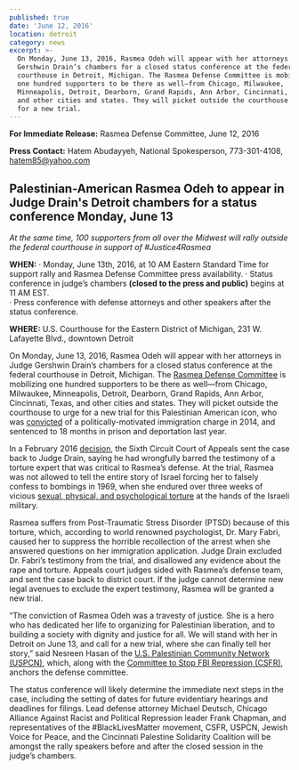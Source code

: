 ```yaml
---
published: true
date: 'June 12, 2016'
location: detroit
category: news
excerpt: >-
  On Monday, June 13, 2016, Rasmea Odeh will appear with her attorneys in Judge
  Gershwin Drain’s chambers for a closed status conference at the federal
  courthouse in Detroit, Michigan. The Rasmea Defense Committee is mobilizing
  one hundred supporters to be there as well—from Chicago, Milwaukee,
  Minneapolis, Detroit, Dearborn, Grand Rapids, Ann Arbor, Cincinnati, Texas,
  and other cities and states. They will picket outside the courthouse to urge
  for a new trial.
---
```

**For Immediate Release:** Rasmea Defense Committee, June 12, 2016

**Press Contact:** Hatem Abudayyeh, National Spokesperson, 773-301-4108, [hatem85@yahoo.com](mailto:hatem85@yahoo.com)
 
## Palestinian-American Rasmea Odeh to appear in Judge Drain's Detroit chambers for a status conference Monday, June 13
_At the same time, 100 supporters from all over the Midwest will rally outside the federal courthouse in support of #Justice4Rasmea_ 

**WHEN:**
· Monday, June 13th, 2016, at 10 AM Eastern Standard Time for support rally and Rasmea Defense Committee press availability. 
· Status conference in judge’s chambers **(closed to the press and public)** begins at 11 AM EST.  
· Press conference with defense attorneys and other speakers after the status conference.

**WHERE:** U.S. Courthouse for the Eastern District of Michigan, 231 W. Lafayette Blvd., downtown Detroit
 
On Monday, June 13, 2016, Rasmea Odeh will appear with her attorneys in Judge Gershwin Drain’s chambers for a closed status conference at the federal courthouse in Detroit, Michigan. The [Rasmea Defense Committee](http://justice4rasmea.org/defense-committee/) is mobilizing one hundred supporters to be there as well—from Chicago, Milwaukee, Minneapolis, Detroit, Dearborn, Grand Rapids, Ann Arbor, Cincinnati, Texas, and other cities and states.  They will picket outside the courthouse to urge for a new trial for this Palestinian American icon, who was [convicted](http://justice4rasmea.org/news/2014/11/10/rasmea-found-guilty/) of a politically-motivated immigration charge in 2014, and sentenced to 18 months in prison and deportation last year.

In a February 2016 [decision](http://justice4rasmea.org/news/2016/02/26/Rasmea-Defense-Committee-celebrating-today-planning-next-steps/), the Sixth Circuit Court of Appeals sent the case back to Judge Drain, saying he had wrongfully barred the testimony of a torture expert that was critical to Rasmea’s defense. At the trial, Rasmea was not allowed to tell the entire story of Israel forcing her to falsely confess to bombings in 1969, when she endured over three weeks of vicious [sexual, physical, and psychological torture](http://www.truth-out.org/news/item/25910-tortured-and-raped-by-israel-persecuted-by-the-united-states) at the hands of the Israeli military.

Rasmea suffers from Post-Traumatic Stress Disorder (PTSD) because of this torture, which, according to world renowned psychologist, Dr. Mary Fabri, caused her to suppress the horrible recollection of the arrest when she answered questions on her immigration application. Judge Drain excluded Dr. Fabri’s testimony from the trial, and disallowed any evidence about the rape and torture. Appeals court judges sided with Rasmea’s defense team, and sent the case back to district court. If the judge cannot determine new legal avenues to exclude the expert testimony, Rasmea will be granted a new trial.

“The conviction of Rasmea Odeh was a travesty of justice. She is a hero who has dedicated her life to organizing for Palestinian liberation, and to building a society with dignity and justice for all. We will stand with her in Detroit on June 13, and call for a new trial, where she can finally tell her story,” said Nesreen Hasan of the [U.S. Palestinian Community Network (USPCN)](http://www.uspcn.org/), which, along with the [Committee to Stop FBI Repression (CSFR)](http://www.stopfbi.net/), anchors the defense committee.
 
The status conference will likely determine the immediate next steps in the case, including the setting of dates for future evidentiary hearings and deadlines for filings.  Lead defense attorney Michael Deutsch, Chicago Alliance Against Racist and Political Repression leader Frank Chapman, and representatives of the #BlackLivesMatter movement, CSFR, USPCN, Jewish Voice for Peace, and the Cincinnati Palestine Solidarity Coalition will be amongst the rally speakers before and after the closed session in the judge’s chambers.
